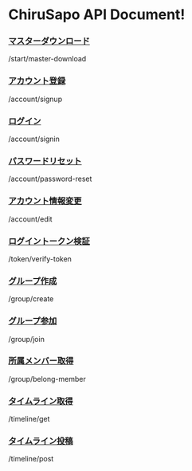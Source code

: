 # ChiruSapo API Document!

### [マスターダウンロード](/_api-document/start/master-download.md)
/start/master-download

### [アカウント登録](/_api-document/account/signup.md)
/account/signup

### [ログイン](/_api-document/account/signin.md)
/account/signin

### [パスワードリセット](/_api-document/account/password-reset.md)
/account/password-reset

### [アカウント情報変更](/_api-document/account/edit.md)
/account/edit

### [ログイントークン検証](/_api-document/token/verify-token.md)
/token/verify-token

### [グループ作成](/_api-document/group/create.md)
/group/create

### [グループ参加](/_api-document/group/join.md)
/group/join

### [所属メンバー取得](/_api-document/group/belong-member.md)
/group/belong-member

### [タイムライン取得](/_api-document/timeline/get.md)
/timeline/get

### [タイムライン投稿](/_api-document/timeline/post.md)
/timeline/post